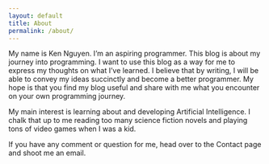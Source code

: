 ```yaml
---
layout: default
title: About
permalink: /about/
---
```


My name is Ken Nguyen. I’m an aspiring programmer. This blog is about my journey into programming. I want to use this blog as a way for me to express my thoughts on what I’ve learned. I believe that by writing, I will be able to convey my ideas succinctly and become a better programmer. My hope is that you find my blog useful and share with me what you encounter on your own programming journey.

My main interest is learning about and developing Artificial Intelligence. I chalk that up to me reading too many science fiction novels and playing tons of video games when I was a kid.

If you have any comment or question for me, head over to the Contact page and shoot me an email.
